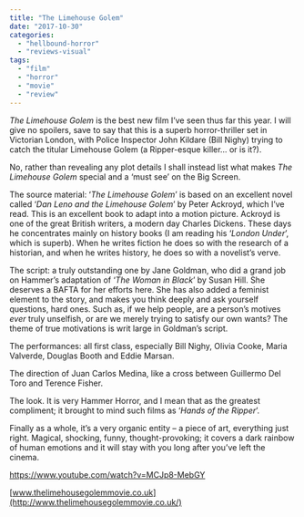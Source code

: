 ```yaml
---
title: "The Limehouse Golem"
date: "2017-10-30"
categories: 
  - "hellbound-horror"
  - "reviews-visual"
tags: 
  - "film"
  - "horror"
  - "movie"
  - "review"
---
```


_The Limehouse Golem_ is the best new film I’ve seen thus far this year. I will give no spoilers, save to say that this is a superb horror-thriller set in Victorian London, with Police Inspector John Kildare (Bill Nighy) trying to catch the titular Limehouse Golem (a Ripper-esque killer… or is it?).

No, rather than revealing any plot details I shall instead list what makes _The Limehouse Golem_ special and a ‘must see’ on the Big Screen.

The source material: ‘_The Limehouse Golem_’ is based on an excellent novel called ‘_Dan Leno and the Limehouse Golem_’ by Peter Ackroyd, which I’ve read. This is an excellent book to adapt into a motion picture. Ackroyd is one of the great British writers, a modern day Charles Dickens. These days he concentrates mainly on history books (I am reading his ‘_London Under_’, which is superb). When he writes fiction he does so with the research of a historian, and when he writes history, he does so with a novelist’s verve.

The script: a truly outstanding one by Jane Goldman, who did a grand job on Hammer’s adaptation of ‘_The Woman in Black_’ by Susan Hill. She deserves a BAFTA for her efforts here. She has also added a feminist element to the story, and makes you think deeply and ask yourself questions, hard ones. Such as, if we help people, are a person’s motives _ever_ truly unselfish, or are we merely trying to satisfy our own wants? The theme of true motivations is writ large in Goldman’s script.

The performances: all first class, especially Bill Nighy, Olivia Cooke, Maria Valverde, Douglas Booth and Eddie Marsan.

The direction of Juan Carlos Medina, like a cross between Guillermo Del Toro and Terence Fisher.

The look. It is very Hammer Horror, and I mean that as the greatest compliment; it brought to mind such films as ‘_Hands of the Ripper_’.

Finally as a whole, it’s a very organic entity – a piece of art, everything just right. Magical, shocking, funny, thought-provoking; it covers a dark rainbow of human emotions and it will stay with you long after you’ve left the cinema.

https://www.youtube.com/watch?v=MCJp8-MebGY

[www.thelimehousegolemmovie.co.uk](http://www.thelimehousegolemmovie.co.uk/)

